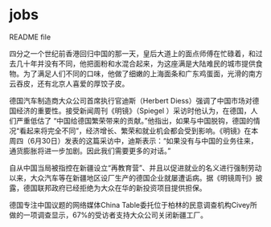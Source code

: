 # jobs
README file

四分之一个世纪前香港回归中国的那一天，皇后大道上的面点师傅在忙碌着，和过去几十年并没有不同，他把面粉和水混合起来，为这座满是大陆难民的城市提供食物。为了满足人们不同的口味，他做了细嫩的上海面条和广东鸡蛋面，光滑的南方云吞皮，还有北京人喜爱的厚饺子皮。

德国汽车制造商大众公司首席执行官迪斯（Herbert Diess）强调了中国市场对德国经济的重要性。接受新闻周刊《明镜》（Spiegel ）采访时他认为，在德国，人们严重低估了 “中国给德国繁荣带来的贡献。”他指出，如果与中国脱钩，德国的情况“看起来将完全不同”，经济增长、繁荣和就业机会都会受到影响。《明镜》在本周四（6月30日）发表的这篇采访中，迪斯表示：“如果没有与中国的业务往来，通货膨胀将进一步加剧。因此我们需要更多的对话。”

自从中国当局被指控在新疆设立“再教育营”、并且以促进就业的名义进行强制劳动以来，大众汽车等在新疆地区设厂生产的德国企业就屡遭诟病。据《明镜周刊》披露，德国联邦政府已经拒绝为大众在华的新投资项目提供担保。

德国专注中国议题的网络媒体China Table委托位于柏林的民意调查机构Civey所做的一项调查显示，67%的受访者支持大众公司关闭新疆工厂。

